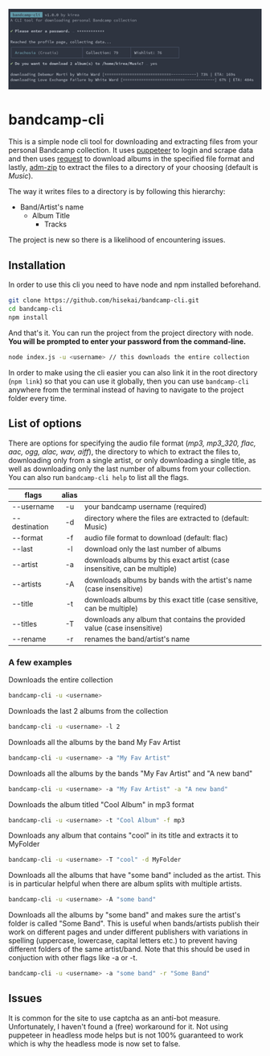 ![bandcamp-cli-screenshot](.github/bandcamp-cli.png)

# bandcamp-cli

This is a simple node cli tool for downloading and extracting files from your personal Bandcamp collection.
It uses [puppeteer](https://github.com/puppeteer/puppeteer/) to login and scrape data and then uses [request](https://github.com/request/request) to download albums in the specified file format and lastly, [adm-zip](https://github.com/cthackers/adm-zip) to extract the files to a directory of your choosing (default is _Music_).

The way it writes files to a directory is by following this hierarchy:

- Band/Artist's name
  - Album Title
    - Tracks

The project is new so there is a likelihood of encountering issues.

## Installation

In order to use this cli you need to have node and npm installed beforehand.

```sh
git clone https://github.com/hisekai/bandcamp-cli.git
cd bandcamp-cli
npm install
```

And that's it. You can run the project from the project directory with node. **You will be prompted to enter your password from the command-line.**

```sh
node index.js -u <username> // this downloads the entire collection
```

In order to make using the cli easier you can also link it in the root directory (`npm link`) so that you can use it globally, then you can use `bandcamp-cli` anywhere from the terminal instead of having to navigate to the project folder every time.

## List of options

There are options for specifying the audio file format (_mp3, mp3_320, flac, aac, ogg, alac, wav, aiff_), the directory to which to extract the files to, downloading only from a single artist, or only downloading a single title, as well as downloading only the last number of albums from your collection. You can also run `bandcamp-cli help` to list all the flags.

| flags         | alias |                                                                           |
| ------------- | :---: | ------------------------------------------------------------------------- |
| --username    |  -u   | your bandcamp username (required)                                         |
| --destination |  -d   | directory where the files are extracted to (default: Music)               |
| --format      |  -f   | audio file format to download (default: flac)                             |
| --last        |  -l   | download only the last number of albums                                   |
| --artist      |  -a   | downloads albums by this exact artist (case insensitive, can be multiple) |
| --artists     |  -A   | downloads albums by bands with the artist's name (case insensitive)       |
| --title       |  -t   | downloads albums by this exact title (case sensitive, can be multiple)    |
| --titles      |  -T   | downloads any album that contains the provided value (case insensitive)   |
| --rename      |  -r   | renames the band/artist's name                                            |

### A few examples

Downloads the entire collection

```sh
bandcamp-cli -u <username>
```

Downloads the last 2 albums from the collection

```sh
bandcamp-cli -u <username> -l 2
```

Downloads all the albums by the band My Fav Artist

```sh
bandcamp-cli -u <username> -a "My Fav Artist"
```

Downloads all the albums by the bands "My Fav Artist" and "A new band"

```sh
bandcamp-cli -u <username> -a "My Fav Artist" -a "A new band"
```

Downloads the album titled "Cool Album" in mp3 format

```sh
bandcamp-cli -u <username> -t "Cool Album" -f mp3
```

Downloads any album that contains "cool" in its title and extracts it to MyFolder

```sh
bandcamp-cli -u <username> -T "cool" -d MyFolder
```

Downloads all the albums that have "some band" included as the artist. This is in particular helpful when there are album splits with multiple artists.

```sh
bandcamp-cli -u <username> -A "some band"
```

Downloads all the albums by "some band" and makes sure the artist's folder is called "Some Band". This is useful when bands/artists publish their work on different pages and under different publishers with variations in spelling (uppercase, lowercase, capital letters etc.) to prevent having different folders of the same artist/band. Note that this should be used in conjuction with other flags like -a or -t.

```sh
bandcamp-cli -u <username> -a "some band" -r "Some Band"
```

## Issues

It is common for the site to use captcha as an anti-bot measure. Unfortunately, I haven't found a (free) workaround for it. Not using puppeteer in headless mode helps but is not 100% guaranteed to work which is why the headless mode is now set to false.
